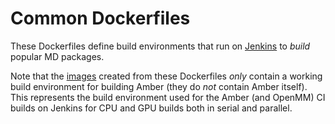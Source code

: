 # Common Dockerfiles

These Dockerfiles define build environments that run on [Jenkins](https://jenkins.jasonswails.com) to *build* popular MD packages.

Note that the [images](https://hub.docker.com/orgs/ambermd/repositories) created from these Dockerfiles *only* contain a working build environment for building Amber (they do *not* contain Amber itself). This represents the build environment used for the Amber (and OpenMM) CI builds on Jenkins for CPU and GPU builds both in serial and parallel.
